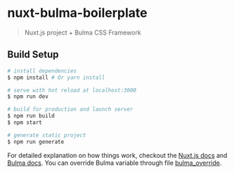 # nuxt-bulma-boilerplate

> Nuxt.js project + Bulma CSS Framework

## Build Setup

``` bash
# install dependencies
$ npm install # Or yarn install

# serve with hot reload at localhost:3000
$ npm run dev

# build for production and launch server
$ npm run build
$ npm start

# generate static project
$ npm run generate
```

For detailed explanation on how things work, checkout the [Nuxt.js docs](https://github.com/nuxt/nuxt.js) and [Bulma docs](https://bulma.io/).
You can override Bulma variable through file [bulma_override](./assets/scss/bulma_override.scss).


